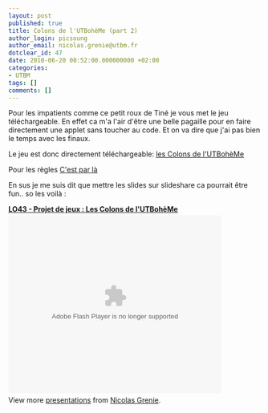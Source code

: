 ```yaml
---
layout: post
published: true
title: Colons de l'UTBohèMe (part 2)
author_login: picsoung
author_email: nicolas.grenie@utbm.fr
dotclear_id: 47
date: 2010-06-20 00:52:00.000000000 +02:00
categories:
- UTBM
tags: []
comments: []
---
```

<p>Pour les impatients comme ce petit roux de Tiné je vous met le jeu téléchargeable. En effet ca m'a l'air d'être une belle pagaille pour en faire directement une applet sans toucher au code. Et on va dire que j'ai pas bien le temps avec les finaux.</p>


<p>Le jeu est donc directement téléchargeable: <a href="http://www.nicolasgrenie.com/ColonsUTBoheMe.zip" hreflang="fr">les Colons de l'UTBohèMe</a></p>


<p>Pour les règles <a href="http://lmgtfy.com/?q=r%C3%A8gles+colons+de+catane" hreflang="fr">C'est par là </a></p>


<p>En sus je me suis dit que mettre les slides sur slideshare ca pourrait être fun.. so les voilà&nbsp;:</p>
<div style="width:425px" id="__ss_4537341"><strong style="display:block;margin:12px 0 4px"><a href="http://www.slideshare.net/picsoung/lo43-projet-de-jeux-les-colons-de-lutbohme" title="LO43 - Projet de jeux : Les Colons de l&#39;UTBohèMe">LO43 - Projet de jeux : Les Colons de l&#39;UTBohèMe</a></strong><object id="__sse4537341" width="425" height="355"><param name="movie" value="http://static.slidesharecdn.com/swf/ssplayer2.swf?doc=soutenancelo43-100618112641-phpapp02&rel=0&stripped_title=lo43-projet-de-jeux-les-colons-de-lutbohme" /><param name="allowFullScreen" value="true"/><param name="allowScriptAccess" value="always"/><embed name="__sse4537341" src="http://static.slidesharecdn.com/swf/ssplayer2.swf?doc=soutenancelo43-100618112641-phpapp02&rel=0&stripped_title=lo43-projet-de-jeux-les-colons-de-lutbohme" type="application/x-shockwave-flash" allowscriptaccess="always" allowfullscreen="true" width="425" height="355"></embed></object><div style="padding:5px 0 12px">View more <a href="http://www.slideshare.net/">presentations</a> from <a href="http://www.slideshare.net/picsoung">Nicolas Grenie</a>.</div></div>
